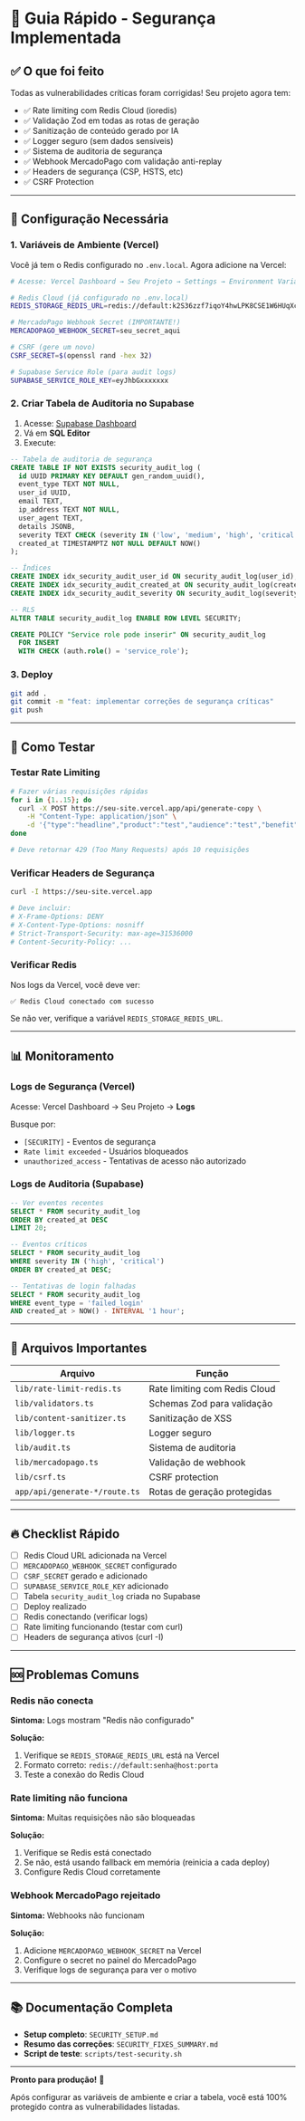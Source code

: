 # 🚀 Guia Rápido - Segurança Implementada

## ✅ O que foi feito

Todas as vulnerabilidades críticas foram corrigidas! Seu projeto agora tem:

- ✅ Rate limiting com Redis Cloud (ioredis)
- ✅ Validação Zod em todas as rotas de geração
- ✅ Sanitização de conteúdo gerado por IA
- ✅ Logger seguro (sem dados sensíveis)
- ✅ Sistema de auditoria de segurança
- ✅ Webhook MercadoPago com validação anti-replay
- ✅ Headers de segurança (CSP, HSTS, etc)
- ✅ CSRF Protection

---

## 🔧 Configuração Necessária

### 1. Variáveis de Ambiente (Vercel)

Você já tem o Redis configurado no `.env.local`. Agora adicione na Vercel:

```bash
# Acesse: Vercel Dashboard → Seu Projeto → Settings → Environment Variables

# Redis Cloud (já configurado no .env.local)
REDIS_STORAGE_REDIS_URL=redis://default:k2S36zzf7iqoY4hwLPK8CSE1W6HUqXcC@redis-11834.c83.us-east-1-2.ec2.redns.redis-cloud.com:11834

# MercadoPago Webhook Secret (IMPORTANTE!)
MERCADOPAGO_WEBHOOK_SECRET=seu_secret_aqui

# CSRF (gere um novo)
CSRF_SECRET=$(openssl rand -hex 32)

# Supabase Service Role (para audit logs)
SUPABASE_SERVICE_ROLE_KEY=eyJhbGxxxxxxx
```

### 2. Criar Tabela de Auditoria no Supabase

1. Acesse: [Supabase Dashboard](https://app.supabase.com)
2. Vá em **SQL Editor**
3. Execute:

```sql
-- Tabela de auditoria de segurança
CREATE TABLE IF NOT EXISTS security_audit_log (
  id UUID PRIMARY KEY DEFAULT gen_random_uuid(),
  event_type TEXT NOT NULL,
  user_id UUID,
  email TEXT,
  ip_address TEXT NOT NULL,
  user_agent TEXT,
  details JSONB,
  severity TEXT CHECK (severity IN ('low', 'medium', 'high', 'critical')),
  created_at TIMESTAMPTZ NOT NULL DEFAULT NOW()
);

-- Índices
CREATE INDEX idx_security_audit_user_id ON security_audit_log(user_id);
CREATE INDEX idx_security_audit_created_at ON security_audit_log(created_at DESC);
CREATE INDEX idx_security_audit_severity ON security_audit_log(severity);

-- RLS
ALTER TABLE security_audit_log ENABLE ROW LEVEL SECURITY;

CREATE POLICY "Service role pode inserir" ON security_audit_log
  FOR INSERT
  WITH CHECK (auth.role() = 'service_role');
```

### 3. Deploy

```bash
git add .
git commit -m "feat: implementar correções de segurança críticas"
git push
```

---

## 🧪 Como Testar

### Testar Rate Limiting

```bash
# Fazer várias requisições rápidas
for i in {1..15}; do
  curl -X POST https://seu-site.vercel.app/api/generate-copy \
    -H "Content-Type: application/json" \
    -d '{"type":"headline","product":"test","audience":"test","benefit":"test","tone":"professional"}'
done

# Deve retornar 429 (Too Many Requests) após 10 requisições
```

### Verificar Headers de Segurança

```bash
curl -I https://seu-site.vercel.app

# Deve incluir:
# X-Frame-Options: DENY
# X-Content-Type-Options: nosniff
# Strict-Transport-Security: max-age=31536000
# Content-Security-Policy: ...
```

### Verificar Redis

Nos logs da Vercel, você deve ver:
```
✅ Redis Cloud conectado com sucesso
```

Se não ver, verifique a variável `REDIS_STORAGE_REDIS_URL`.

---

## 📊 Monitoramento

### Logs de Segurança (Vercel)

Acesse: Vercel Dashboard → Seu Projeto → **Logs**

Busque por:
- `[SECURITY]` - Eventos de segurança
- `Rate limit exceeded` - Usuários bloqueados
- `unauthorized_access` - Tentativas de acesso não autorizado

### Logs de Auditoria (Supabase)

```sql
-- Ver eventos recentes
SELECT * FROM security_audit_log
ORDER BY created_at DESC
LIMIT 20;

-- Eventos críticos
SELECT * FROM security_audit_log
WHERE severity IN ('high', 'critical')
ORDER BY created_at DESC;

-- Tentativas de login falhadas
SELECT * FROM security_audit_log
WHERE event_type = 'failed_login'
AND created_at > NOW() - INTERVAL '1 hour';
```

---

## 📁 Arquivos Importantes

| Arquivo | Função |
|---------|--------|
| `lib/rate-limit-redis.ts` | Rate limiting com Redis Cloud |
| `lib/validators.ts` | Schemas Zod para validação |
| `lib/content-sanitizer.ts` | Sanitização de XSS |
| `lib/logger.ts` | Logger seguro |
| `lib/audit.ts` | Sistema de auditoria |
| `lib/mercadopago.ts` | Validação de webhook |
| `lib/csrf.ts` | CSRF protection |
| `app/api/generate-*/route.ts` | Rotas de geração protegidas |

---

## 🔥 Checklist Rápido

- [ ] Redis Cloud URL adicionada na Vercel
- [ ] `MERCADOPAGO_WEBHOOK_SECRET` configurado
- [ ] `CSRF_SECRET` gerado e adicionado
- [ ] `SUPABASE_SERVICE_ROLE_KEY` adicionado
- [ ] Tabela `security_audit_log` criada no Supabase
- [ ] Deploy realizado
- [ ] Redis conectando (verificar logs)
- [ ] Rate limiting funcionando (testar com curl)
- [ ] Headers de segurança ativos (curl -I)

---

## 🆘 Problemas Comuns

### Redis não conecta

**Sintoma:** Logs mostram "Redis não configurado"

**Solução:**
1. Verifique se `REDIS_STORAGE_REDIS_URL` está na Vercel
2. Formato correto: `redis://default:senha@host:porta`
3. Teste a conexão do Redis Cloud

### Rate limiting não funciona

**Sintoma:** Muitas requisições não são bloqueadas

**Solução:**
1. Verifique se Redis está conectado
2. Se não, está usando fallback em memória (reinicia a cada deploy)
3. Configure Redis Cloud corretamente

### Webhook MercadoPago rejeitado

**Sintoma:** Webhooks não funcionam

**Solução:**
1. Adicione `MERCADOPAGO_WEBHOOK_SECRET` na Vercel
2. Configure o secret no painel do MercadoPago
3. Verifique logs de segurança para ver o motivo

---

## 📚 Documentação Completa

- **Setup completo**: `SECURITY_SETUP.md`
- **Resumo das correções**: `SECURITY_FIXES_SUMMARY.md`
- **Script de teste**: `scripts/test-security.sh`

---

**Pronto para produção!** 🚀

Após configurar as variáveis de ambiente e criar a tabela, você está 100% protegido contra as vulnerabilidades listadas.
